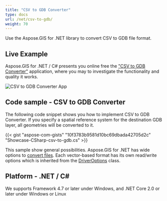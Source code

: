 ```yaml
---
title: "CSV to GDB Converter"
type: docs
url: /net/csv-to-gdb/
weight: 70
---
```


Use the Aspose.GIS for .NET library to convert CSV to GDB file format.

## **Live Example**

Aspose.GIS for .NET / C# presents you online free the ["CSV to GDB Converter"](https://products.aspose.app/gis/conversion/csv-to-gdb) application, where you may to investigate the functionality and quality it works.

![CSV to GDB Converter App](conversion.png)

## **Code sample - CSV to GDB Converter**

The following code snippet shows you how to implement CSV to GDB Converter. If you specify a spatial reference system for the destination GDB layer, all geometries will be converted to it. 

{{< gist "aspose-com-gists" "10f3783b9581d10bc69dbada42705d2c" "Showcase-CSharp-csv-to-gdb.cs" >}}

This sample show general possibilities. Aspose.GIS for .NET has wide options to [convert files](https://docs.aspose.com/gis/net/vector-layers/). Each vector-based format has its own read/write options which is inherited from the [DriverOptions](https://reference.aspose.com/gis/net/aspose.gis/driveroptions) class.

## **Platform - .NET / C#**

We supports Framework 4.7 or later under Windows, and .NET Core 2.0 or later under Windows or Linux
